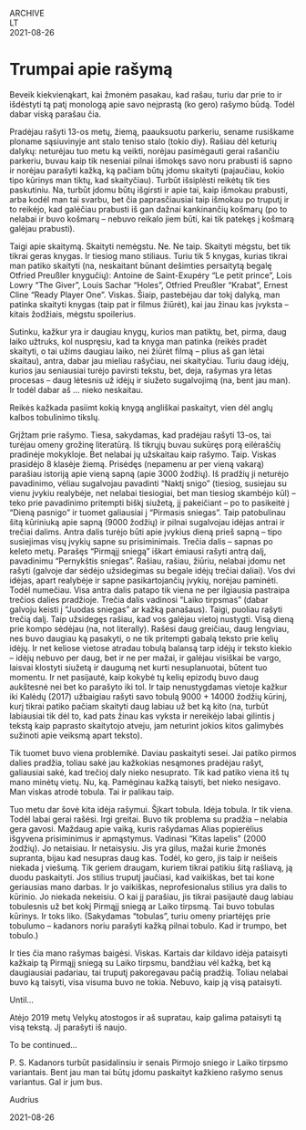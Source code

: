 ARCHIVE  
LT  
2021-08-26

# Trumpai apie rašymą

Beveik kiekvienąkart, kai žmonėm pasakau, kad rašau, turiu dar prie to ir išdėstyti tą patį monologą apie savo neįprastą (ko gero) rašymo būdą. Todėl dabar viską parašau čia.

Pradėjau rašyti 13-os metų, žiemą, paauksuotu parkeriu, sename rusiškame ploname sąsiuvinyje ant stalo teniso stalo (tokio diy). Rašiau dėl keturių dalykų: neturėjau tuo metu ką veikti, norėjau pasimėgauti gerai rašančiu parkeriu, buvau kaip tik neseniai pilnai išmokęs savo noru prabusti iš sapno ir norėjau parašyti kažką, ką pačiam būtų įdomu skaityti (pajaučiau, kokio tipo kūrinys man tiktų, kad skaityčiau). Turbūt išsiplėsti reikėtų tik ties paskutiniu. Na, turbūt įdomu būtų išgirsti ir apie tai, kaip išmokau prabusti, arba kodėl man tai svarbu, bet čia paprasčiausiai taip išmokau po truputį ir to reikėjo, kad galėčiau prabusti iš gan dažnai kankinančių košmarų (po to nelabai ir buvo košmarų – nebuvo reikalo jiem būti, kai tik patekęs į košmarą galėjau prabusti).

Taigi apie skaitymą. Skaityti nemėgstu. Ne. Ne taip. Skaityti mėgstu, bet tik tikrai geras knygas. Ir tiesiog mano stiliaus. Turiu tik 5 knygas, kurias tikrai man patiko skaityti (na, neskaitant būnant dešimties persaitytą begalę Otfried Preußler knygučių): Antoine de Saint-Exupéry “Le petit prince”, Lois Lowry “The Giver”, Louis Sachar “Holes”, Otfried Preußler “Krabat”, Ernest Cline “Ready Player One”. Viskas. Šiaip, pastebėjau dar tokį dalyką, man patinka skaityti knygas (taip pat ir filmus žiūrėt), kai jau žinau kas įvyksta – kitais žodžiais, mėgstu spoilerius.

Sutinku, kažkur yra ir daugiau knygų, kurios man patiktų, bet, pirma, daug laiko užtruks, kol nuspręsiu, kad ta knyga man patinka (reikės pradėt skaityti, o tai užims daugiau laiko, nei žiūrėt filmą – plius aš gan lėtai skaitau), antra, dabar jau mieliau rašyčiau, nei skaityčiau. Turiu daug idėjų, kurios jau seniausiai turėjo pavirsti tekstu, bet, deja, rašymas yra lėtas procesas – daug lėtesnis už idėjų ir siužeto sugalvojimą (na, bent jau man). Ir todėl dabar aš … nieko neskaitau.

Reikės kažkada pasiimt kokią knygą angliškai paskaityt, vien dėl anglų kalbos tobulinimo tikslų.

Grįžtam prie rašymo. Tiesa, sakydamas, kad pradėjau rašyti 13-os, tai turėjau omeny grožinę literatūrą. Iš tikrųjų buvau sukūręs porą eilėraščių pradinėje mokykloje. Bet nelabai jų užskaitau kaip rašymo. Taip. Viskas prasidėjo 8 klasėje žiemą. Prisėdęs (nepamenu ar per vieną vakarą) parašiau istoriją apie vieną sapną (apie 3000 žodžių). Iš pradžių ji neturėjo pavadinimo, vėliau sugalvojau pavadinti “Naktį snigo” (tiesiog, susiejau su vienu įvykiu realybėje, net nelabai tiesiogiai, bet man tiesiog skambėjo kūl) – teko prie pavadinimo pritempti biškį siužetą, jį pakeičiant – po to pasikeitė į “Dieną pasnigo” ir tuomet galiausiai į “Pirmasis sniegas”. Taip patobulinau šitą kūriniuką apie sapną (9000 žodžių) ir pilnai sugalvojau idėjas antrai ir trečiai dalims. Antra dalis turėjo būti apie įvykius dieną prieš sapną – tipo susiejimas visų įvykių sapne su prisiminimais. Trečia dalis – sapnas po keleto metų. Parašęs “Pirmąjį sniegą” iškart ėmiausi rašyti antrą dalį, pavadinimu “Pernykštis sniegas”. Rašiau, rašiau, žiūriu, nelabai įdomu net rašyti (galvoje dar sėdėjo užsidegimas su begale idėjų trečiai daliai). Vos dvi idėjas, apart realybėje ir sapne pasikartojančių įvykių, norėjau paminėti. Todėl numečiau. Visa antra dalis patapo tik viena ne per ilgiausia pastraipa trečios dalies pradžioje. Trečia dalis vadinosi “Laiko tirpsmas” (dabar galvoju keisti į “Juodas sniegas” ar kažką panašaus). Taigi, puoliau rašyti trečią dalį. Taip užsidegęs rašiau, kad vos galėjau vietoj nustygti. Visą dieną prie kompo sėdėjau (na, not literally). Rašėsi daug greičiau, daug lengviau, nes buvo daugiau ką pasakyti, o ne tik pritempti gabalą teksto prie kelių idėjų. Ir net keliose vietose atradau tobulą balansą tarp idėjų ir teksto kiekio – idėjų nebuvo per daug, bet ir ne per mažai, ir galėjau visiškai be vargo, laisvai klostyti siužetą ir daugumą net kurti nesuplanuotai, būtent tuo momentu. Ir net pasijautė, kaip kokybė tų kelių epizodų buvo daug aukštesnė nei bet ko parašyto iki tol. Ir taip nenustygdamas vietoje kažkur iki Kalėdų (2017) užbaigiau rašyti savo tobulą 9000 + 14000 žodžių kūrinį, kurį tikrai patiko pačiam skaityti daug labiau už bet ką kito (na, turbūt labiausiai tik dėl to, kad pats žinau kas vyksta ir nereikėjo labai gilintis į tekstą kaip paprasto skaitytojo atveju, jam neturint jokios kitos galimybės sužinoti apie veiksmą apart teksto).

Tik tuomet buvo viena problemikė. Daviau paskaityti sesei. Jai patiko pirmos dalies pradžia, toliau sakė jau kažkokias nesąmones pradėjau rašyt, galiausiai sakė, kad trečioj daly nieko nesuprato. Tik kad patiko viena itš tų mano minėtų vietų. Nu, ką. Pamėginau kažką taisyti, bet nieko nesigavo. Man viskas atrodė tobula. Tai ir palikau taip.

Tuo metu dar šovė kita idėja rašymui. Šįkart tobula. Idėja tobula. Ir tik viena. Todėl labai gerai rašėsi. Irgi greitai. Buvo tik problema su pradžia – nelabia gera gavosi. Maždaug apie vaiką, kuris rašydamas Alias popierėlius išgyvena prisiminimus ir apmąstymus. Vadinasi “Kitas lapelis” (2000 žodžių). Jo netaisiau. Ir netaisysiu. Jis yra gilus, mažai kurie žmonės supranta, bijau kad nesupras daug kas. Todėl, ko gero, jis taip ir neišeis niekada į viešumą. Tik geriem draugam, kuriem tikrai patikiu šitą rašliavą, ją duodu paskaityti. Jos stilius truputį jaučiasi, kad vaikiškas, bet tai kone geriausias mano darbas. Ir jo vaikiškas, neprofesionalus stilius yra dalis to kūrinio. Jo niekada nekeisiu. O kai jį parašiau, jis tikrai pasijautė daug labiau tobulesnis už bet kokį Pirmąjį sniegą ar Laiko tirpsmą. Tai buvo tobulas kūrinys. Ir toks liko. (Sakydamas “tobulas”, turiu omeny priartėjęs prie tobulumo – kadanors noriu parašyti kažką pilnai tobulo. Kad ir trumpo, bet tobulo.)

Ir ties čia mano rašymas baigėsi. Viskas. Kartais dar kildavo idėja pataisyti kažkaip tą Pirmąjį sniegą su Laiko tirpsmu, bandžiau vėl kažką, bet ką daugiausiai padariau, tai truputį pakoregavau pačią pradžią. Toliau nelabai buvo ką taisyti, visa visuma buvo ne tokia. Nebuvo, kaip ją visą pataisyti.

Until…

Atėjo 2019 metų Velykų atostogos ir aš supratau, kaip galima pataisyti tą visą tekstą. Jį parašyti iš naujo.

To be continued…

P. S. Kadanors turbūt pasidalinsiu ir senais Pirmojo sniego ir Laiko tirpsmo variantais. Bent jau man tai būtų įdomu paskaityt kažkieno rašymo senus variantus. Gal ir jum bus.

Audrius

2021-08-26
